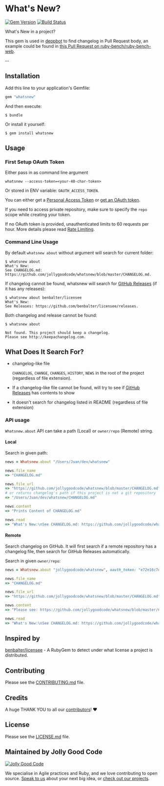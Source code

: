 # What's New?

[![Gem Version](https://badge.fury.io/rb/whatsnew.svg)](http://badge.fury.io/rb/whatsnew)
[![Build Status](https://travis-ci.org/jollygoodcode/whatsnew.svg?branch=master)](https://travis-ci.org/jollygoodcode/whatsnew)

What's New in a project?

This gem is used in [deppbot](https://www.deppbot.com) to find changelog in Pull Request body, an example could be found in [this Pull Request on ruby-bench/ruby-bench-web](https://github.com/ruby-bench/ruby-bench-web/pull/122).

--

## Installation

Add this line to your application's Gemfile:

```ruby
gem "whatsnew"
```

And then execute:

```
$ bundle
```

Or install it yourself:

```
$ gem install whatsnew
```

## Usage

### First Setup OAuth Token

Either pass in as command line argument

```
whatsnew --access-token=<your-40-char-token>
```

Or stored in ENV variable: `OAUTH_ACCESS_TOKEN`.

You can either get a [Personal Access Token](https://help.github.com/articles/creating-an-access-token-for-command-line-use/) or [get an OAuth token](https://developer.github.com/v3/oauth).

If you need to access private repository, make sure to specify the `repo` scope while creating your token.

If no OAuth token is provided, unauthenticated limits to 60 requests per hour. More details please read [Rate Limiting](https://developer.github.com/v3/#rate-limiting).

### Command Line Usage

By default `whatsnew about` without argument will search for current folder:

```
$ whatsnew about
What's New:
See CHANGELOG.md: https://github.com/jollygoodcode/whatsnew/blob/master/CHANGELOG.md.
```

If changelog cannot be found, whatsnew will search for [GitHub Releases](https://github.com/blog/1547-release-your-software) (if it has any releases):

```
$ whatsnew about benbalter/licensee
What's New:
See Releases: https://github.com/benbalter/licensee/releases.
```

Both changelog and release cannot be found:

```
$ whatsnew about

Not found. This project should keep a changelog.
Please see http://keepachangelog.com.
```

## What Does It Search For?

* changelog-like file

  `CHANGELOG`, `CHANGE`, `CHANGES`, `HISTORY`, `NEWS` in the root of the project (regardless of file extension).

* If a changelog-like file cannot be found, will try to see if [GitHub Releases](https://github.com/blog/1547-release-your-software) has contents to show

* It doesn't search for changelog listed in README (regardless of file extension)

### API usage

`Whatsnew.about` API can take a path (Local) or `owner/repo` (Remote) string.

#### Local

Search in given path:

```ruby
news = Whatsnew.about "/Users/Juan/dev/whatsnew"

news.file_name
=> "CHANGELOG.md"

news.file_url
=> "https://github.com/jollygoodcode/whatsnew/blob/master/CHANGELOG.md"
# or returns changelog's path if this project is not a git repository
=> "/Users/Juan/dev/whatsnew/CHANGELOG.md"

news.content
=> "Prints Content of CHANGELOG.md"

news.read
=> "What's New:\nSee CHANGELOG.md: https://github.com/jollygoodcode/whatsnew/blob/master/CHANGELOG.md."
```

#### Remote

Search changelog on GitHub. It will first search if a remote repository has a changelog file, then search for GitHub Releases automatically.

Search in given `owner/repo`:

```ruby
news = Whatsnew.about "jollygoodcode/whatsnew", oauth_token: "e72e16c7e42f292c6912e7710c838347ae178b4a"

news.file_name
=> "CHANGELOG.md"

news.file_url
=> "https://github.com/jollygoodcode/whatsnew/blob/master/CHANGELOG.md"

news.content
=> "Please see: https://github.com/jollygoodcode/whatsnew/blob/master/CHANGELOG.md."

news.read
=> "What's New:\nSee CHANGELOG.md: https://github.com/jollygoodcode/whatsnew/blob/master/CHANGELOG.md."
```

## Inspired by

[benbalter/licensee](https://github.com/benbalter/licensee) - A RubyGem to detect under what license a project is distributed.

## Contributing

Please see the [CONTRIBUTING.md](/CONTRIBUTING.md) file.

## Credits

A huge THANK YOU to all our [contributors](https://github.com/jollygoodcode/whatsnew/graphs/contributors)! :heart:

## License

Please see the [LICENSE.md](/LICENSE.md) file.

## Maintained by Jolly Good Code

[![Jolly Good Code](https://cloud.githubusercontent.com/assets/1000669/9362336/72f9c406-46d2-11e5-94de-5060e83fcf83.jpg)](http://www.jollygoodcode.com)

We specialise in Agile practices and Ruby, and we love contributing to open source. [Speak to us](http://www.jollygoodcode.com/#get-in-touch) about your next big idea, or [check out our projects](http://www.jollygoodcode.com/open-source).

